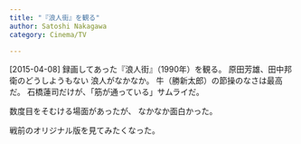 ```yaml
---
title: "『浪人街』を観る"
author: Satoshi Nakagawa
category: Cinema/TV

---
```


[2015-04-08]  録画してあった『浪人街』（1990年）を観る。
原田芳雄、田中邦衛のどうしようもない
浪人がなかなか。
牛（勝新太郎）の節操のなさは最高だ。
石橋蓮司だけが、「筋が通っている」サムライだ。

 数度目をそむける場面があったが、
なかなか面白かった。

 戦前のオリジナル版を見てみたくなった。

